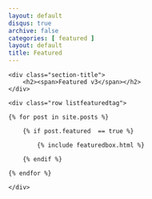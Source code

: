 ```yaml
---
layout: default
disqus: true
archive: false
categories: [ featured ]
layout: default
title: Featured
---
```


<!-- Advert Posts
================================================== -->
<section class="advert-posts">

    <div class="section-title">
        <h2><span>Featured v3</span></h2>
    </div>

    <div class="row listfeaturedtag">

    {% for post in site.posts %}

        {% if post.featured  == true %}

            {% include featuredbox.html %}

        {% endif %}

    {% endfor %}

    </div>

</section>

